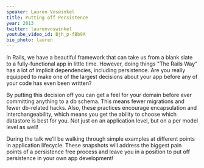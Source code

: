 ```yaml
---
speaker: Lauren Voswinkel
title: Putting off Persistence
year: 2013
twitter: laurenvoswinkel
youtube_video_id: Bjh_p-fBb9A
bio_photo: lauren
---
```


In Rails, we have a beautiful framework that can take us from a blank slate to a fully-functional app in little time. However, doing things "The Rails Way" has a lot of implicit dependencies, including persistence. Are you really equipped to make one of the largest decisions about your app before any of your code has even been written?

By putting this decision off you can get a feel for your domain before ever committing anything to a db schema. This means fewer migrations and fewer db-related hacks. Also, these practices encourage encapsulation and interchangeability, which means you get the ability to choose which datastore is best for you. Not just on an application level, but on a per model level as well!

During the talk we’ll be walking through simple examples at different points in application lifecycle. These snapshots will address the biggest pain points of a persistence free process and leave you in a position to put off persistence in your own app development!
